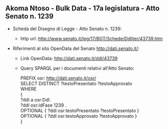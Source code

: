 ## Akoma Ntoso - Bulk Data - 17a legislatura - Atto Senato n. 1239 ##

* Scheda del Disegno di Legge - Atto Senato n. 1239:
	* http url: http://www.senato.it/leg/17/BGT/Schede/Ddliter/43739.htm

* Riferimenti al sito OpenData del Senato http://dati.senato.it/:
	* Link OpenData: http://dati.senato.it/ddl/43739
	* Query SPARQL per i documenti relativi all'Atto Senato:

        PREFIX osr: <http://dati.senato.it/osr/>  
		SELECT DISTINCT ?testoPresentato ?testoApprovato  
		WHERE  
		{  
		    ?ddl a osr:Ddl.  
		    ?ddl osr:idFase 1239 .  
		    OPTIONAL { ?ddl osr:testoPresentato ?testoPresentato }  
		    OPTIONAL { ?ddl osr:testoApprovato ?testoApprovato }  
		}
		